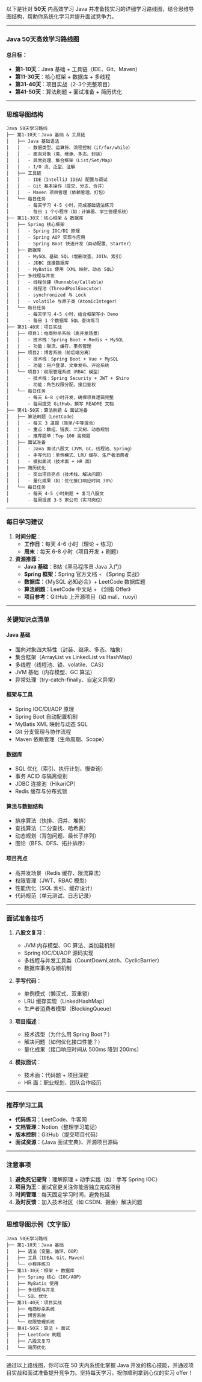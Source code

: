 以下是针对 **50天** 内高效学习 Java 并准备找实习的详细学习路线图，结合思维导图结构，帮助你系统化学习并提升面试竞争力。

---

### **Java 50天高效学习路线图**
#### **总目标**：
- **第1-10天**：Java 基础 + 工具链（IDE、Git、Maven）
- **第11-30天**：核心框架 + 数据库 + 多线程
- **第31-40天**：项目实战（2-3个完整项目）
- **第41-50天**：算法刷题 + 面试准备 + 简历优化

---

### **思维导图结构**
```
Java 50天学习路线
├── 第1-10天：Java 基础 & 工具链
│   ├── Java 基础语法
│   │   - 数据类型、运算符、流程控制（if/for/while）
│   │   - 面向对象（类、继承、多态、封装）
│   │   - 异常处理、集合框架（List/Set/Map）
│   │   - I/O 流、泛型、注解
│   ├── 工具链
│   │   - IDE（IntelliJ IDEA）配置与调试
│   │   - Git 基本操作（提交、分支、合并）
│   │   - Maven 项目管理（依赖管理、打包）
│   └── 每日任务
│       - 每天学习 4-5 小时，完成基础语法练习
│       - 每日 1 个小程序（如：计算器、学生管理系统）
├── 第11-30天：核心框架 & 数据库
│   ├── Spring 核心框架
│   │   - Spring IOC/DI 原理
│   │   - Spring AOP 实现与应用
│   │   - Spring Boot 快速开发（自动配置、Starter）
│   ├── 数据库
│   │   - MySQL 基础 SQL（增删改查、JOIN、索引）
│   │   - JDBC 连接数据库
│   │   - MyBatis 使用（XML 映射、动态 SQL）
│   ├── 多线程与并发
│   │   - 线程创建（Runnable/Callable）
│   │   - 线程池（ThreadPoolExecutor）
│   │   - synchronized 与 Lock
│   │   - volatile 与原子类（AtomicInteger）
│   └── 每日任务
│       - 每天学习 4-5 小时，结合框架写小 Demo
│       - 每日 1 个数据库 SQL 查询练习
├── 第31-40天：项目实战
│   ├── 项目1：电商秒杀系统（高并发场景）
│   │   - 技术栈：Spring Boot + Redis + MySQL
│   │   - 功能：限流、缓存、事务管理
│   ├── 项目2：博客系统（前后端分离）
│   │   - 技术栈：Spring Boot + Vue + MySQL
│   │   - 功能：用户登录、文章发布、评论系统
│   └── 项目3：权限管理系统（RBAC 模型）
│       - 技术栈：Spring Security + JWT + Shiro
│       - 功能：角色权限分配、接口鉴权
│   └── 每日任务
│       - 每天 6-8 小时开发，确保项目逻辑完整
│       - 每周提交 GitHub，撰写 README 文档
├── 第41-50天：算法刷题 & 面试准备
│   ├── 算法刷题（LeetCode）
│   │   - 每天 3 道题（简单/中等混合）
│   │   - 重点：数组、链表、二叉树、动态规划
│   │   - 推荐题单：Top 100 高频题
│   ├── 面试准备
│   │   - Java 面试八股文（JVM、GC、线程池、Spring）
│   │   - 手写代码：单例模式、LRU 缓存、生产者消费者
│   │   - 模拟面试（技术面 + HR 面）
│   ├── 简历优化
│   │   - 突出项目亮点（技术栈、解决问题）
│   │   - 量化成果（如：优化接口响应时间 30%）
│   └── 每日任务
│       - 每天 4-5 小时刷题 + 复习八股文
│       - 每周投递 3-5 家公司（实习岗位）
```

---

### **每日学习建议**
1. **时间分配**：
   - **工作日**：每天 4-6 小时（理论 + 练习）
   - **周末**：每天 6-8 小时（项目开发 + 刷题）
2. **资源推荐**：
   - **Java 基础**：B站《黑马程序员 Java 入门》
   - **Spring 框架**：Spring 官方文档 + 《Spring 实战》
   - **数据库**：《MySQL 必知必会》+ LeetCode 数据库题
   - **算法刷题**：LeetCode 中文站 + 《剑指 Offer》
   - **项目参考**：GitHub 上开源项目（如 mall、ruoyi）

---

### **关键知识点清单**
#### **Java 基础**
- 面向对象四大特性（封装、继承、多态、抽象）
- 集合框架（ArrayList vs LinkedList vs HashMap）
- 多线程（线程池、锁、volatile、CAS）
- JVM 基础（内存模型、GC 算法）
- 异常处理（try-catch-finally、自定义异常）

#### **框架与工具**
- Spring IOC/DI/AOP 原理
- Spring Boot 自动配置机制
- MyBatis XML 映射与动态 SQL
- Git 分支管理与协作流程
- Maven 依赖管理（生命周期、Scope）

#### **数据库**
- SQL 优化（索引、执行计划、慢查询）
- 事务 ACID 与隔离级别
- JDBC 连接池（HikariCP）
- Redis 缓存与分布式锁

#### **算法与数据结构**
- 排序算法（快排、归并、堆排）
- 查找算法（二分查找、哈希表）
- 动态规划（背包问题、最长子序列）
- 图论（BFS、DFS、拓扑排序）

#### **项目亮点**
- 高并发场景（Redis 缓存、限流算法）
- 权限管理（JWT、RBAC 模型）
- 性能优化（SQL 索引、缓存设计）
- 代码规范（单元测试、日志记录）

---

### **面试准备技巧**
1. **八股文复习**：
   - JVM 内存模型、GC 算法、类加载机制
   - Spring IOC/DI/AOP 源码实现
   - 多线程与并发工具类（CountDownLatch、CyclicBarrier）
   - 数据库事务与锁机制

2. **手写代码**：
   - 单例模式（懒汉式、双重锁）
   - LRU 缓存实现（LinkedHashMap）
   - 生产者消费者模型（BlockingQueue）

3. **项目描述**：
   - 技术选型（为什么用 Spring Boot？）
   - 解决问题（如何优化接口性能？）
   - 量化成果（接口响应时间从 500ms 降到 200ms）

4. **模拟面试**：
   - 技术面：代码题 + 项目深挖
   - HR 面：职业规划、团队合作经历

---

### **推荐学习工具**
- **代码练习**：LeetCode、牛客网
- **文档管理**：Notion（整理学习笔记）
- **版本控制**：GitHub（提交项目代码）
- **面试资源**：《Java 面试宝典》、开源项目源码

---

### **注意事项**
1. **避免死记硬背**：理解原理 + 动手实践（如：手写 Spring IOC）
2. **项目为王**：面试官更关注你能否独立完成项目
3. **时间管理**：每天固定学习时间，避免拖延
4. **及时反馈**：加入技术社区（如 CSDN、掘金）解决问题

---

### **思维导图示例（文字版）**
```
Java 50天学习路线
├── 第1-10天：Java 基础
│   ├── 语法（变量、循环、OOP）
│   ├── 工具（IDEA、Git、Maven）
│   └── 小程序练习
├── 第11-30天：框架 + 数据库
│   ├── Spring 核心（IOC/AOP）
│   ├── MyBatis 使用
│   ├── 多线程与并发
│   └── SQL 优化
├── 第31-40天：项目实战
│   ├── 电商秒杀系统
│   ├── 博客系统
│   └── 权限管理系统
├── 第41-50天：算法 + 面试
│   ├── LeetCode 刷题
│   ├── 八股文复习
│   └── 简历优化
```

---

通过以上路线图，你可以在 50 天内系统化掌握 Java 开发的核心技能，并通过项目实战和面试准备提升竞争力。坚持每天学习，祝你顺利拿到心仪的实习 offer！
